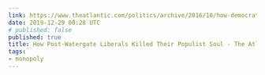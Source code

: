 ```yaml
---
link: https://www.theatlantic.com/politics/archive/2016/10/how-democrats-killed-their-populist-soul/504710/
date: 2019-12-29 00:28 UTC
# published: false
published: true
title: How Post-Watergate Liberals Killed Their Populist Soul - The Atlantic
tags:
- monopoly
---
```



